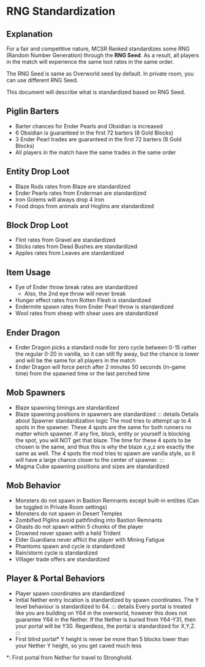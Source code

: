 # RNG Standardization

## Explanation
For a fair and competitive nature, MCSR Ranked standardizes some RNG (Random Number Generation) through the **RNG Seed**. As a result, all players in the match will experience the same loot rates in the same order.

The RNG Seed is same as Overworld seed by default. In private room, you can use different RNG Seed.

This document will describe what is standardized based on RNG Seed.

## Piglin Barters
- Barter chances for Ender Pearls and Obsidian is increased
- 6 Obsidian is guaranteed in the first 72 barters (8 Gold Blocks)
- 3 Ender Pearl trades are guaranteed in the first 72 barters (8 Gold Blocks)
- All players in the match have the same trades in the same order

## Entity Drop Loot
- Blaze Rods rates from Blaze are standardized
- Ender Pearls rates from Enderman are standardized
- Iron Golems will always drop 4 Iron
- Food drops from animals and Hoglins are standardized

## Block Drop Loot
- Flint rates from Gravel are standardized
- Sticks rates from Dead Bushes are standardized
- Apples rates from Leaves are standardized

## Item Usage
- Eye of Ender throw break rates are standardized
  - Also, the 2nd eye throw will never break
- Hunger effect rates from Rotten Flesh is standardized
- Endermite spawn rates from Ender Pearl throw is standardized
- Wool rates from sheep with shear uses are standardized

## Ender Dragon
- Ender Dragon picks a standard node for zero cycle between 0-15 rather the regular 0-20 in vanilla, so it can still fly away, but the chance is lower and will be the same for all players in the match
- Ender Dragon will force perch after 2 minutes 50 seconds (in-game time) from the spawned time or the last perched time

## Mob Spawners
- Blaze spawning timings are standardized
- Blaze spawning positions in spawners are standardized
::: details Details about Spawner standardization logic
The mod tries to attempt up to 4 spots in the spawner. These 4 spots are the same for both runners no matter which spawner. If any fire, block, entity or yourself is blocking the spot, you will NOT get that blaze. The time for these 4 spots to be chosen is the same, and thus this is why the blaze x,y,z are exactly the same as well. The 4 spots the mod tries to spawn are vanilla style, so it will have a large chance closer to the center of spawner.
:::
- Magma Cube spawning positions and sizes are standardized

## Mob Behavior
- Monsters do not spawn in Bastion Remnants except built-in entities (Can be toggled in Private Room settings)
- Monsters do not spawn in Desert Temples
- Zombified Piglins avoid pathfinding into Bastion Remnants
- Ghasts do not spawn within 5 chunks of the player
- Drowned never spawn with a held Trident
- Elder Guardians never afflict the player with Mining Fatigue
- Phantoms spawn and cycle is standardized
- Rain/storm cycle is standardized
- Villager trade offers are standardized

## Player & Portal Behaviors
- Player spawn coordinates are standardized
- Initial Nether entry location is standardized by spawn coordinates. The Y level behaviour is standardized to 64.
::: details
Every portal is treated like you are building on Y64 in the overworld, however this does not guarantee Y64 in the Nether. If the Nether is buried from Y64-Y31, then your portal will be Y30. Regardless, the portal is standardized for X,Y,Z.
:::
- First blind portal* Y height is never be more than 5 blocks lower than your Nether Y height, so you get caved much less

*: First portal from Nether for travel to Stronghold.
